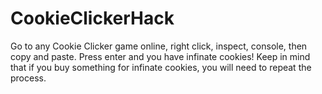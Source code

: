 # CookieClickerHack
Go to any Cookie Clicker game online, right click, inspect, console, then copy and paste. Press enter and you have infinate cookies!
Keep in mind that if you buy something for infinate cookies, you will need to repeat the process.
